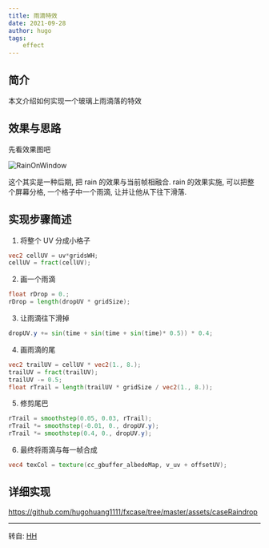```yaml
---
title: 雨滴特效
date: 2021-09-28
author: hugo
tags:
    effect
---
```


## 简介

本文介绍如何实现一个玻璃上雨滴落的特效

## 效果与思路

先看效果图吧

![RainOnWindow](@assets/202109/rainOnWindow.gif)

这个其实是一种后期, 把 rain 的效果与当前帧相融合.
rain 的效果实施, 可以把整个屏幕分格, 一个格子中一个雨滴, 让并让他从下往下滑落.


## 实现步骤简述

1. 将整个 UV 分成小格子

```glsl
vec2 cellUV = uv*gridsWH;
cellUV = fract(cellUV);
```

2. 画一个雨滴

```glsl
float rDrop = 0.;
rDrop = length(dropUV * gridSize);
```

3. 让雨滴往下滑掉

```glsl
dropUV.y += sin(time + sin(time + sin(time)* 0.5)) * 0.4;
```

4. 画雨滴的尾

```glsl
vec2 trailUV = cellUV * vec2(1., 8.);
trailUV = fract(trailUV);
trailUV -= 0.5;
float rTrail = length(trailUV * gridSize / vec2(1., 8.));
```

5. 修剪尾巴

```glsl
rTrail = smoothstep(0.05, 0.03, rTrail);
rTrail *= smoothstep(-0.01, 0., dropUV.y);
rTrail *= smoothstep(0.4, 0., dropUV.y);
```

6. 最终将雨滴与每一帧合成

```glsl
vec4 texCol = texture(cc_gbuffer_albedoMap, v_uv + offsetUV);
```


## 详细实现

https://github.com/hugohuang1111/fxcase/tree/master/assets/caseRaindrop


---
转自: [HH](http://www.hugohuang.xyz/)


